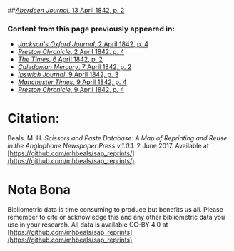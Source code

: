 ##[*Aberdeen Journal*, 13 April 1842, p. 2](https://mhbeals.github.io/sap_html/Aberdeen-Journal/Aberdeen-Journal-13-April-1842-p-2)

### Content from this page previously appeared in:
+ [*Jackson's Oxford Journal*, 2 April 1842, p. 4](https://mhbeals.github.io/sap_html/Jackson's-Oxford-Journal/Jackson's-Oxford-Journal-2-April-1842-p-4)
+ [*Preston Chronicle*, 2 April 1842, p. 4](https://mhbeals.github.io/sap_html/Preston-Chronicle/Preston-Chronicle-2-April-1842-p-4)
+ [*The Times*, 6 April 1842, p. 2](https://mhbeals.github.io/sap_html/The-Times/The-Times-6-April-1842-p-2)
+ [*Caledonian Mercury*, 7 April 1842, p. 2](https://mhbeals.github.io/sap_html/Caledonian-Mercury/Caledonian-Mercury-7-April-1842-p-2)
+ [*Ipswich Journal*, 9 April 1842, p. 3](https://mhbeals.github.io/sap_html/Ipswich-Journal/Ipswich-Journal-9-April-1842-p-3)
+ [*Manchester Times*, 9 April 1842, p. 4](https://mhbeals.github.io/sap_html/Manchester-Times/Manchester-Times-9-April-1842-p-4)
+ [*Preston Chronicle*, 9 April 1842, p. 4](https://mhbeals.github.io/sap_html/Preston-Chronicle/Preston-Chronicle-9-April-1842-p-4)
                    
# Citation: 

Beals. M. H. *Scissors and Paste Database: A Map of Reprinting and Reuse in the Anglophone Newspaper Press v.1.0.1.* 2 June 2017. Available at [https://github.com/mhbeals/sap_reprints/](https://github.com/mhbeals/sap_reprints/). 
                    
# Nota Bona

Bibliometric data is time consuming to produce but benefits us all. Please remember to cite or acknowledge this and any other bibliometric data you use in your research. All data is available CC-BY 4.0 at [https://github.com/mhbeals/sap_reprints](https://github.com/mhbeals/sap_reprints)